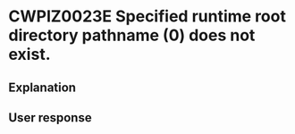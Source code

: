 # CWPIZ0023E Specified runtime root directory pathname (0) does not exist.

## Explanation

## User response
